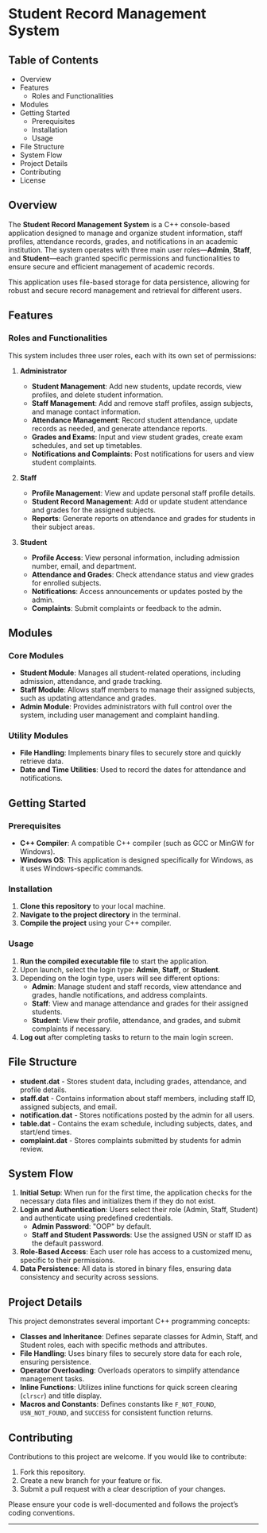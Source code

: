 # Student Record Management System

## Table of Contents
- Overview
- Features
  - Roles and Functionalities
- Modules
- Getting Started
  - Prerequisites
  - Installation
  - Usage
- File Structure
- System Flow
- Project Details
- Contributing
- License

## Overview

The **Student Record Management System** is a C++ console-based application designed to manage and organize student information, staff profiles, attendance records, grades, and notifications in an academic institution. The system operates with three main user roles—**Admin**, **Staff**, and **Student**—each granted specific permissions and functionalities to ensure secure and efficient management of academic records.

This application uses file-based storage for data persistence, allowing for robust and secure record management and retrieval for different users.

## Features

### Roles and Functionalities

This system includes three user roles, each with its own set of permissions:

1. **Administrator**
   - **Student Management**: Add new students, update records, view profiles, and delete student information.
   - **Staff Management**: Add and remove staff profiles, assign subjects, and manage contact information.
   - **Attendance Management**: Record student attendance, update records as needed, and generate attendance reports.
   - **Grades and Exams**: Input and view student grades, create exam schedules, and set up timetables.
   - **Notifications and Complaints**: Post notifications for users and view student complaints.

2. **Staff**
   - **Profile Management**: View and update personal staff profile details.
   - **Student Record Management**: Add or update student attendance and grades for the assigned subjects.
   - **Reports**: Generate reports on attendance and grades for students in their subject areas.

3. **Student**
   - **Profile Access**: View personal information, including admission number, email, and department.
   - **Attendance and Grades**: Check attendance status and view grades for enrolled subjects.
   - **Notifications**: Access announcements or updates posted by the admin.
   - **Complaints**: Submit complaints or feedback to the admin.

## Modules

### Core Modules

- **Student Module**: Manages all student-related operations, including admission, attendance, and grade tracking.
- **Staff Module**: Allows staff members to manage their assigned subjects, such as updating attendance and grades.
- **Admin Module**: Provides administrators with full control over the system, including user management and complaint handling.
  
### Utility Modules
- **File Handling**: Implements binary files to securely store and quickly retrieve data.
- **Date and Time Utilities**: Used to record the dates for attendance and notifications.

## Getting Started

### Prerequisites

- **C++ Compiler**: A compatible C++ compiler (such as GCC or MinGW for Windows).
- **Windows OS**: This application is designed specifically for Windows, as it uses Windows-specific commands.

### Installation

1. **Clone this repository** to your local machine.
2. **Navigate to the project directory** in the terminal.
3. **Compile the project** using your C++ compiler.

### Usage

1. **Run the compiled executable file** to start the application.
2. Upon launch, select the login type: **Admin**, **Staff**, or **Student**.
3. Depending on the login type, users will see different options:
   - **Admin**: Manage student and staff records, view attendance and grades, handle notifications, and address complaints.
   - **Staff**: View and manage attendance and grades for their assigned students.
   - **Student**: View their profile, attendance, and grades, and submit complaints if necessary.
4. **Log out** after completing tasks to return to the main login screen.

## File Structure

- **student.dat** - Stores student data, including grades, attendance, and profile details.
- **staff.dat** - Contains information about staff members, including staff ID, assigned subjects, and email.
- **notification.dat** - Stores notifications posted by the admin for all users.
- **table.dat** - Contains the exam schedule, including subjects, dates, and start/end times.
- **complaint.dat** - Stores complaints submitted by students for admin review.

## System Flow

1. **Initial Setup**: When run for the first time, the application checks for the necessary data files and initializes them if they do not exist.
2. **Login and Authentication**: Users select their role (Admin, Staff, Student) and authenticate using predefined credentials.
   - **Admin Password**: "OOP" by default.
   - **Staff and Student Passwords**: Use the assigned USN or staff ID as the default password.
3. **Role-Based Access**: Each user role has access to a customized menu, specific to their permissions.
4. **Data Persistence**: All data is stored in binary files, ensuring data consistency and security across sessions.

## Project Details

This project demonstrates several important C++ programming concepts:

- **Classes and Inheritance**: Defines separate classes for Admin, Staff, and Student roles, each with specific methods and attributes.
- **File Handling**: Uses binary files to securely store data for each role, ensuring persistence.
- **Operator Overloading**: Overloads operators to simplify attendance management tasks.
- **Inline Functions**: Utilizes inline functions for quick screen clearing (`clrscr`) and title display.
- **Macros and Constants**: Defines constants like `F_NOT_FOUND`, `USN_NOT_FOUND`, and `SUCCESS` for consistent function returns.

## Contributing

Contributions to this project are welcome. If you would like to contribute:

1. Fork this repository.
2. Create a new branch for your feature or fix.
3. Submit a pull request with a clear description of your changes.

Please ensure your code is well-documented and follows the project’s coding conventions.


---

